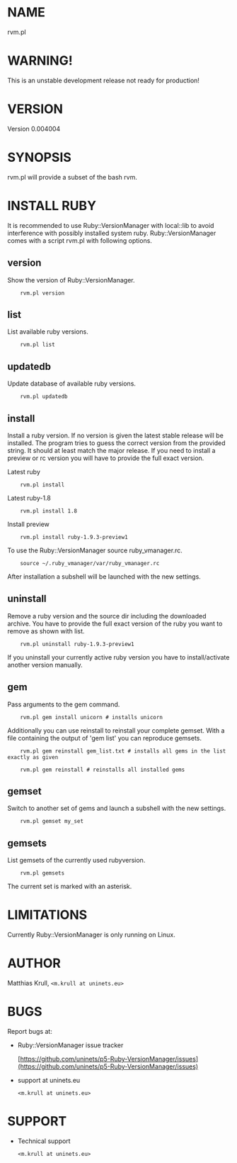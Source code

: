 # NAME

rvm.pl

# WARNING!

This is an unstable development release not ready for production!

# VERSION

Version 0.004004

# SYNOPSIS

rvm.pl will provide a subset of the bash rvm.

# INSTALL RUBY

It is recommended to use Ruby::VersionManager with local::lib to avoid interference with possibly installed system ruby.
Ruby::VersionManager comes with a script rvm.pl with following options.

## version

Show the version of Ruby::VersionManager.

        rvm.pl version

## list

List available ruby versions.

        rvm.pl list

## updatedb

Update database of available ruby versions.

        rvm.pl updatedb

## install

Install a ruby version. If no version is given the latest stable release will be installed.
The program tries to guess the correct version from the provided string. It should at least match the major release.
If you need to install a preview or rc version you will have to provide the full exact version.

Latest ruby

        rvm.pl install

Latest ruby-1.8

        rvm.pl install 1.8

Install preview

        rvm.pl install ruby-1.9.3-preview1

To use the Ruby::VersionManager source ruby\_vmanager.rc.

        source ~/.ruby_vmanager/var/ruby_vmanager.rc

After installation a subshell will be launched with the new settings.

## uninstall

Remove a ruby version and the source dir including the downloaded archive.
You have to provide the full exact version of the ruby you want to remove as shown with list.

        rvm.pl uninstall ruby-1.9.3-preview1

If you uninstall your currently active ruby version you have to install/activate another version manually.

## gem

Pass arguments to the gem command.

        rvm.pl gem install unicorn # installs unicorn

Additionally you can use reinstall to reinstall your complete gemset. With a file containing the output of 'gem list' you can reproduce gemsets.

        rvm.pl gem reinstall gem_list.txt # installs all gems in the list exactly as given

        rvm.pl gem reinstall # reinstalls all installed gems

## gemset

Switch to another set of gems and launch a subshell with the new settings.

        rvm.pl gemset my_set

## gemsets

List gemsets of the currently used rubyversion.

        rvm.pl gemsets

The current set is marked with an asterisk.

# LIMITATIONS

Currently Ruby::VersionManager is only running on Linux.

# AUTHOR

Matthias Krull, `<m.krull at uninets.eu>`

# BUGS

Report bugs at:

- Ruby::VersionManager issue tracker

    [https://github.com/uninets/p5-Ruby-VersionManager/issues](https://github.com/uninets/p5-Ruby-VersionManager/issues)

- support at uninets.eu

    `<m.krull at uninets.eu>`

# SUPPORT

- Technical support

    `<m.krull at uninets.eu>`
